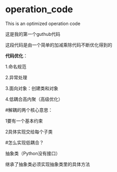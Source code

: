 # operation_code
This is an optimized operation code

这是我的第一个guthub代码

这段代码是由一个简单的加减乘除代码不断优化得到的


**代码优化**：

1.命名规范

2.异常处理

3.面向对象：创建类和对象

4.低耦合高内聚（高级优化）


#解耦的两个核心意思：

1要有一个基本约束

2具体实现交给每个子类


#怎么实现低耦合？

抽象类（Python没有接口）

继承了抽象类必须实现抽象类里的具体方法
